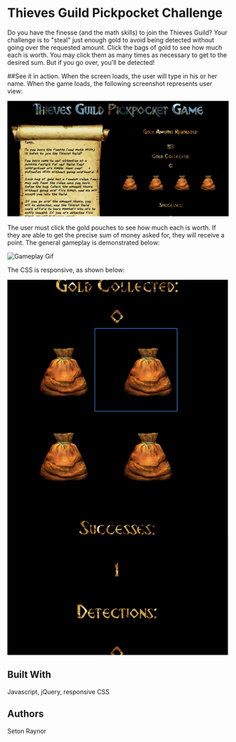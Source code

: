 # Thieves Guild Pickpocket Challenge
Do you have the finesse (and the math skills) to join the Thieves Guild? Your challenge is to "steal" just enough gold to avoid being detected without going over the requested amount. Click the bags of gold to see how much each is worth. You may click them as many times as necessary to get to the desired sum. But if you go over, you'll be detected!

##See it in action.
When the screen loads, the user will type in his or her name. When the game loads, the following screenshot represents user view:

![Home Page](assets/images/home.png)

The user must click the gold pouches to see how much each is worth. If they are able to get the precise sum of money asked for, they will receive a point. The general gameplay is demonstrated below:

![Gameplay Gif](assets/images/gif.gif)

The CSS is responsive, as shown below:

![Mobile](assets/images/mobile.png)

## Built With
Javascript, jQuery, responsive CSS

## Authors
Seton Raynor